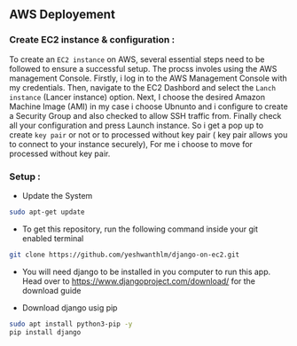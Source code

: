 ## AWS Deployement 

### Create EC2 instance & configuration : 

To create an `EC2 instance` on AWS, several essential steps need to be followed to ensure a successful setup. 
The procss involes using the AWS management Console. Firstly, i log in to the AWS Management Console with my credentials. Then, navigate to the EC2
Dashbord and select the `Lanch instance` (Lancer instance) option. Next, I choose the desired Amazon Machine Image (AMI) in my case i choose Ubnunto
and i configure to create a Security Group and also checked to allow SSH traffic from. Finally check all your configuration and press Launch instance. So i get a pop up to create `key pair` or not or to processed without key pair ( key pair allows you to connect to your instance securely), For me i choose to move for processed without key pair.

### Setup :

* Update the System

``` bash
sudo apt-get update

```

   
* To get this repository, run the following command inside your git enabled terminal

 ``` bash
git clone https://github.com/yeshwanthlm/django-on-ec2.git

```  

* You will need django to be installed in you computer to run this app. Head over to https://www.djangoproject.com/download/ for the download guide

* Download django usig pip


 ``` bash
sudo apt install python3-pip -y
pip install django

```





